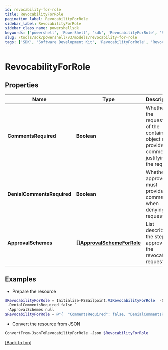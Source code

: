 ```yaml
---
id: revocability-for-role
title: RevocabilityForRole
pagination_label: RevocabilityForRole
sidebar_label: RevocabilityForRole
sidebar_class_name: powershellsdk
keywords: ['powershell', 'PowerShell', 'sdk', 'RevocabilityForRole', 'RevocabilityForRole'] 
slug: /tools/sdk/powershell/v3/models/revocability-for-role
tags: ['SDK', 'Software Development Kit', 'RevocabilityForRole', 'RevocabilityForRole']
---
```



# RevocabilityForRole

## Properties

Name | Type | Description | Notes
------------ | ------------- | ------------- | -------------
**CommentsRequired** | **Boolean** | Whether the requester of the containing object must provide comments justifying the request | [optional] [default to $false]
**DenialCommentsRequired** | **Boolean** | Whether an approver must provide comments when denying the request | [optional] [default to $false]
**ApprovalSchemes** | [**[]ApprovalSchemeForRole**](approval-scheme-for-role) | List describing the steps in approving the revocation request | [optional] 

## Examples

- Prepare the resource
```powershell
$RevocabilityForRole = Initialize-PSSailpoint.V3RevocabilityForRole  -CommentsRequired false `
 -DenialCommentsRequired false `
 -ApprovalSchemes null
$RevocabilityForRole = @"{  "CommentsRequired": false, "DenialCommentsRequired": false, "ApprovalSchemes": null }"@
```

- Convert the resource from JSON
```powershell
ConvertFrom-JsonToRevocabilityForRole -Json $RevocabilityForRole
```


[[Back to top]](#) 


